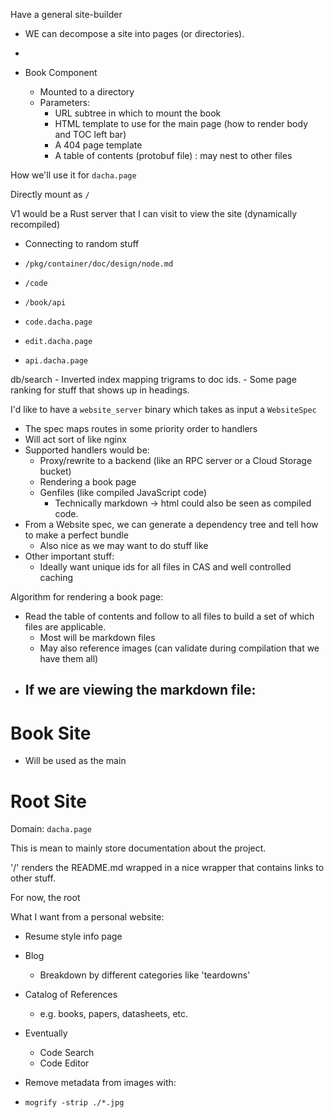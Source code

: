 
Have a general site-builder

- WE can decompose a site into pages (or directories).
- 

- Book Component
    - Mounted to a directory
    - Parameters:
        - URL subtree in which to mount the book
        - HTML template to use for the main page (how to render body and TOC left bar)
        - A 404 page template
        - A table of contents (protobuf file) : may nest to other files

How we'll use it for `dacha.page`

Directly mount as `/`


V1 would be a Rust server that I can visit to view the site (dynamically recompiled)

- Connecting to random stuff

- `/pkg/container/doc/design/node.md`

- `/code`



- `/book/api`


- `code.dacha.page`
- `edit.dacha.page`
- `api.dacha.page`


db/search
    - Inverted index mapping trigrams to doc ids.
    - Some page ranking for stuff that shows up in headings.


I'd like to have a `website_server` binary which takes as input a `WebsiteSpec`

- The spec maps routes in some priority order to handlers
- Will act sort of like nginx
- Supported handlers would be:
    - Proxy/rewrite to a backend (like an RPC server or a Cloud Storage bucket)
    - Rendering a book page
    - Genfiles (like compiled JavaScript code)
        - Technically markdown -> html could also be seen as compiled code.
- From a Website spec, we can generate a dependency tree and tell how to make a perfect bundle
    - Also nice as we may want to do stuff like 
- Other important stuff:
    - Ideally want unique ids for all files in CAS and well controlled caching

Algorithm for rendering a book page:

- Read the table of contents and follow to all files to build a set of which files are applicable.
    - Most will be markdown files
    - May also reference images (can validate during compilation that we have them all)
- If we are viewing the markdown file:
    - 

# Book Site

- Will be used as the main 


# Root Site

Domain: `dacha.page`

This is mean to mainly store documentation about the project.

'/' renders the README.md wrapped in a nice wrapper that contains links to other stuff.




For now, the root 







What I want from a personal website:

- Resume style info page
- Blog
    - Breakdown by different categories like 'teardowns'
- Catalog of References
    - e.g. books, papers, datasheets, etc.
- Eventually
    - Code Search
    - Code Editor


- Remove metadata from images with:

- `mogrify -strip ./*.jpg`